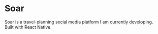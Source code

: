 # Soar
Soar is a travel-planning social media platform I am currently developing.
Built with React Native.
